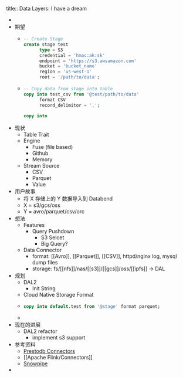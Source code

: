 title:: Data Layers: I have a dream

-
- 期望
	- ```sql
	  -- Create Stage
	  create stage test
	        type = S3
	        credential = 'hmac:ak:sk'
	        endpoint = 'https://s3.awsamazon.com'
	        bucket = 'bucket_name'
	        region = 'us-west-1'
	        root = '/path/to/data';
	  ```
	- ```sql
	  -- Copy data from stage into table
	  copy into test_csv from '@test/path/to/data'
	        format CSV
	        record_delimitor = ',';
	        
	  copy into 
	  ```
- 现状
	- Table Trait
	- Engine
		- Fuse (file based)
		- Github
		- Memory
	- Stream Source
		- CSV
		- Parquet
		- Value
- 用户故事
	- 将 X 存储上的 Y 数据导入到 Databend
	- X = s3/gcs/oss
	- Y = avro/parquet/csv/orc
- 想法
	- Features
		- Query Pushdown
			- S3 Selcet
			- Big Query?
	- Data Connector
		- format: [[Avro]], [[Parquet]], [[CSV]], httpd/nginx log, mysql dump files
		- storage: fs/[[nfs]]/nas/[[s3]]/[[gcs]]/oss/[[ipfs]] -> DAL
- 规划
	- DAL2
		- Init String
	- Cloud Native Storage Format
	- ```sql
	  copy into default.test from '@stage' format parquet;
	  ```
	-
- 现在的进展
	- DAL2 refactor
		- implement s3 support
- 参考资料
	- [Prestodb Connectors](https://prestodb.io/docs/current/connector.html)
	- [[Apache Flink/Connectors]]
	- [Snowpipe](https://docs.snowflake.com/en/user-guide/data-load-snowpipe-intro.html)
-